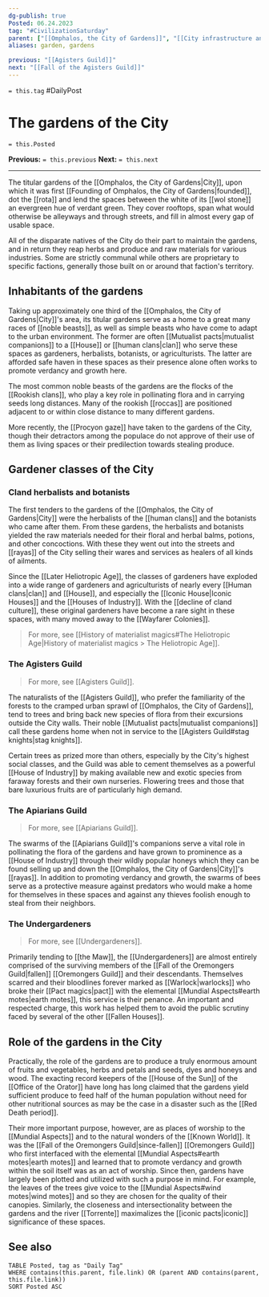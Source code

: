 ```yaml
---
dg-publish: true
Posted: 06.24.2023
tag: "#CivilizationSaturday"
parent: ["[[Omphalos, the City of Gardens]]", "[[City infrastructure and layout]]"]
aliases: garden, gardens

previous: "[[Agisters Guild]]"
next: "[[Fall of the Agisters Guild]]"
---
```

`= this.tag` #DailyPost 
# The gardens of the City
`= this.Posted`

**Previous:** `= this.previous`
**Next:** `= this.next`

---

The titular gardens of the [[Omphalos, the City of Gardens|City]], upon which it was first [[Founding of Omphalos, the City of Gardens|founded]], dot the [[rota]] and lend the spaces between the white of its [[wol stone]] an evergreen hue of verdant green. They cover rooftops, span what would otherwise be alleyways and through streets, and fill in almost every gap of usable space.

All of the disparate natives of the City do their part to maintain the gardens, and in return they reap herbs and produce and raw materials for various industries. Some are strictly communal while others are proprietary to specific factions, generally those built on or around that faction's territory.

## Inhabitants of the gardens

Taking up approximately one third of the [[Omphalos, the City of Gardens|City]]'s area, its titular gardens serve as a home to a great many races of [[noble beasts]], as well as simple beasts who have come to adapt to the urban environment. The former are often [[Mutualist pacts|mutualist companions]] to a [[House]] or [[human clans|clan]] who serve these spaces as gardeners, herbalists, botanists, or agriculturists. The latter are afforded safe haven in these spaces as their presence alone often works to promote verdancy and growth here.

The most common noble beasts of the gardens are the flocks of the [[Rookish clans]], who play a key role in pollinating flora and in carrying seeds long distances. Many of the rookish [[roccas]] are positioned adjacent to or within close distance to many different gardens.

More recently, the [[Procyon gaze]] have taken to the gardens of the City, though their detractors among the populace do not approve of their use of them as living spaces or their predilection towards stealing produce.

## Gardener classes of the City

### Cland herbalists and botanists

The first tenders to the gardens of the [[Omphalos, the City of Gardens|City]] were the herbalists of the [[human clans]] and the botanists who came after them. From these gardens, the herbalists and botanists yielded the raw materials needed for their floral and herbal balms, potions, and other concoctions. With these they went out into the streets and [[rayas]] of the City selling their wares and services as healers of all kinds of ailments.

Since the [[Later Heliotropic Age]], the classes of gardeners have exploded into a wide range of gardeners and agriculturists of nearly every [[Human clans|clan]] and [[House]], and especially the [[Iconic House|Iconic Houses]] and the [[Houses of Industry]]. With the [[decline of cland culture]], these original gardeners have become a rare sight in these spaces, with many moved away to the [[Wayfarer Colonies]].

> For more, see [[History of materialist magics#The Heliotropic Age|History of materialist magics > The Heliotropic Age]].

### The Agisters Guild

> For more, see [[Agisters Guild]].

The naturalists of the [[Agisters Guild]], who prefer the familiarity of the forests to the cramped urban sprawl of [[Omphalos, the City of Gardens]], tend to trees and bring back new species of flora from their excursions outside the City walls. Their noble [[Mutualist pacts|mutualist companions]] call these gardens home when not in service to the [[Agisters Guild#stag knights|stag knights]].

Certain trees as prized more than others, especially by the City's highest social classes, and the Guild was able to cement themselves as a powerful [[House of Industry]] by making available new and exotic species from faraway forests and their own nurseries. Flowering trees and those that bare luxurious fruits are of particularly high demand.

### The Apiarians Guild

> For more, see [[Apiarians Guild]].

The swarms of the [[Apiarians Guild]]'s companions serve a vital role in pollinating the flora of the gardens and have grown to prominence as a [[House of Industry]] through their wildly popular honeys which they can be found selling up and down the [[Omphalos, the City of Gardens|City]]'s [[rayas]]. In addition to promoting verdancy and growth, the swarms of bees serve as a protective measure against predators who would make a home for themselves in these spaces and against any thieves foolish enough to steal from their neighbors.

### The Undergardeners

> For more, see [[Undergardeners]].

Primarily tending to [[the Maw]], the [[Undergardeners]] are almost entirely comprised of the surviving members of the [[Fall of the Oremongers Guild|fallen]] [[Oremongers Guild]] and their descendants. Themselves scarred and their bloodlines forever marked as [[Warlock|warlocks]] who broke their [[Pact magics|pact]] with the elemental [[Mundial Aspects#earth motes|earth motes]], this service is their penance. An important and respected charge, this work has helped them to avoid the public scrutiny faced by several of the other [[Fallen Houses]].

## Role of the gardens in the City

Practically, the role of the gardens are to produce a truly enormous amount of fruits and vegetables, herbs and petals and seeds, dyes and honeys and wood. The exacting record keepers of the [[House of the Sun]] of the [[Office of the Orator]] have long has long claimed that the gardens yield sufficient produce to feed half of the human population without need for other nutritional sources as may be the case in a disaster such as the [[Red Death period]].

Their more important purpose, however, are as places of worship to the [[Mundial Aspects]] and to the natural wonders of the [[Known World]]. It was the [[Fall of the Oremongers Guild|since-fallen]] [[Oremongers Guild]] who first interfaced with the elemental [[Mundial Aspects#earth motes|earth motes]] and learned that to promote verdancy and growth within the soil itself was as an act of worship. Since then, gardens have largely been plotted and utilized with such a purpose in mind. For example, the leaves of the trees give voice to the [[Mundial Aspects#wind motes|wind motes]] and so they are chosen for the quality of their canopies. Similarly, the closeness and intersectionality between the gardens and the river [[Torrente]] maximalizes the [[iconic pacts|iconic]] significance of these spaces.

## See also
```dataview
TABLE Posted, tag as "Daily Tag"
WHERE contains(this.parent, file.link) OR (parent AND contains(parent, this.file.link))
SORT Posted ASC
```